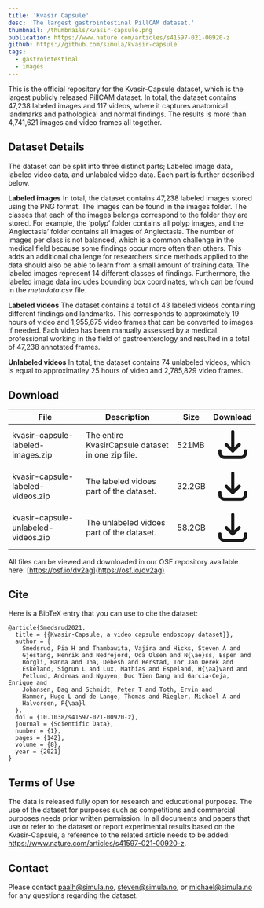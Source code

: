 ```yaml
---
title: 'Kvasir Capsule'
desc: 'The largest gastrointestinal PillCAM dataset.'
thumbnail: /thumbnails/kvasir-capsule.png
publication: https://www.nature.com/articles/s41597-021-00920-z
github: https://github.com/simula/kvasir-capsule
tags:
  - gastrointestinal
  - images
---
```


This is the official repository for the Kvasir-Capsule dataset, which is the largest publicly released PillCAM dataset. In total, the dataset contains 47,238 labeled images and 117 videos, where it captures anatomical landmarks and pathological and normal findings. The results is more than 4,741,621 images and video frames all together.

## Dataset Details
The dataset can be split into three distinct parts; Labeled image data, labeled video data, and unlabaled video data. Each part is further described below.

**Labeled images** In total, the dataset contains 47,238 labeled images stored using the PNG format. The images can be found in the images folder. The classes that each of the images belongs correspond to the folder they are stored. For example, the ’polyp’ folder contains all polyp images, and the ’Angiectasia’ folder contains all images of Angiectasia. The number of images per class is not balanced, which is a common challenge in the medical field because some findings occur more often than others. This adds an additional challenge for researchers since methods applied to the data should also be able to learn from a small amount of training data. The labeled images represent 14 different classes of findings. Furthermore, the labeled image data includes bounding box coordinates, which can be found in the *metadata.csv* file.

**Labeled videos** The dataset contains a total of 43 labeled videos containing different findings and landmarks. This corresponds to approximately 19 hours of video and 1,955,675 video frames that can be converted to images if needed. Each video has been manually assessed by a medical professional working in the field of gastroenterology and resulted in a total of 47,238 annotated frames.

**Unlabeled videos** In total, the dataset contains 74 unlabeled videos, which is equal to approximatley 25 hours of video and 2,785,829 video frames.

## Download
| File | Description | Size | Download
| --- | --- | --- | :---: |
| kvasir-capsule-labeled-images.zip  | The entire KvasirCapsule dataset in one zip file. | 521MB |  [<svg xmlns="http://www.w3.org/2000/svg" class="h-6 w-6 m-0 inline-block" fill="none" viewBox="0 0 24 24" stroke="currentColor"><path stroke-linecap="round" stroke-linejoin="round" stroke-width="2" d="M4 16v1a3 3 0 003 3h10a3 3 0 003-3v-1m-4-4l-4 4m0 0l-4-4m4 4V4" /></svg>](https://datasets.simula.no/downloads/kvasir-capsule/kvasir-capsule-labeled-images.zip) |
| kvasir-capsule-labeled-videos.zip  | The labeled vidoes part of the dataset. | 32.2GB |  [<svg xmlns="http://www.w3.org/2000/svg" class="h-6 w-6 m-0 inline-block" fill="none" viewBox="0 0 24 24" stroke="currentColor"><path stroke-linecap="round" stroke-linejoin="round" stroke-width="2" d="M4 16v1a3 3 0 003 3h10a3 3 0 003-3v-1m-4-4l-4 4m0 0l-4-4m4 4V4" /></svg>](https://datasets.simula.no/downloads/kvasir-capsule/kvasir-capsule-labeled-videos.zip) |
| kvasir-capsule-unlabeled-videos.zip  | The unlabeled vidoes part of the dataset. | 58.2GB |  [<svg xmlns="http://www.w3.org/2000/svg" class="h-6 w-6 m-0 inline-block" fill="none" viewBox="0 0 24 24" stroke="currentColor"><path stroke-linecap="round" stroke-linejoin="round" stroke-width="2" d="M4 16v1a3 3 0 003 3h10a3 3 0 003-3v-1m-4-4l-4 4m0 0l-4-4m4 4V4" /></svg>](https://datasets.simula.no/downloads/kvasir-capsule/kvasir-capsule-unlabeled-videos.zip) |

All files can be viewed and downloaded in our OSF repository available here: [https://osf.io/dv2ag](https://osf.io/dv2ag)

## Cite
Here is a BibTeX entry that you can use to cite the dataset:

    @article{Smedsrud2021,
      title = {{Kvasir-Capsule, a video capsule endoscopy dataset}},
      author = {
        Smedsrud, Pia H and Thambawita, Vajira and Hicks, Steven A and
        Gjestang, Henrik and Nedrejord, Oda Olsen and N{\ae}ss, Espen and
        Borgli, Hanna and Jha, Debesh and Berstad, Tor Jan Derek and
        Eskeland, Sigrun L and Lux, Mathias and Espeland, H{\aa}vard and
        Petlund, Andreas and Nguyen, Duc Tien Dang and Garcia-Ceja, Enrique and
        Johansen, Dag and Schmidt, Peter T and Toth, Ervin and
        Hammer, Hugo L and de Lange, Thomas and Riegler, Michael A and
        Halvorsen, P{\aa}l
      },
      doi = {10.1038/s41597-021-00920-z},
      journal = {Scientific Data},
      number = {1},
      pages = {142},
      volume = {8},
      year = {2021}
    }

## Terms of Use
The data is released fully open for research and educational purposes. The use of the dataset for purposes such as competitions and commercial purposes needs prior written permission. In all documents and papers that use or refer to the dataset or report experimental results based on the Kvasir-Capsule, a reference to the related article needs to be added: https://www.nature.com/articles/s41597-021-00920-z.

## Contact
Please contact paalh@simula.no, steven@simula.no, or michael@simula.no for any questions regarding the dataset.
